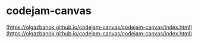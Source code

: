# codejam-canvas
[https://olgazbanok.github.io/codejam-canvas/codejam-canvas/index.html](https://olgazbanok.github.io/codejam-canvas/codejam-canvas/index.html)